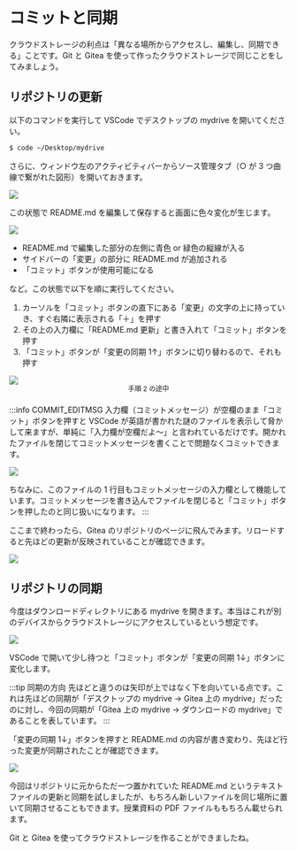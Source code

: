 # コミットと同期

クラウドストレージの利点は「異なる場所からアクセスし、編集し、同期できる」ことです。Git と Gitea を使って作ったクラウドストレージで同じことをしてみましょう。

## リポジトリの更新

以下のコマンドを実行して VSCode でデスクトップの mydrive を開いてください。

```sh
$ code ~/Desktop/mydrive
```

さらに、ウィンドウ左のアクティビティバーからソース管理タブ（○ が 3 つ曲線で繋がれた図形）を開いておきます。

![](https://md.trap.jp/uploads/upload_ab7b01699a147f647ee4877360035b4c.png)

この状態で README.md を編集して保存すると画面に色々変化が生じます。

![](https://md.trap.jp/uploads/upload_692f288ff341740034e6b5dcd1f12ddd.png)

- README.md で編集した部分の左側に青色 or 緑色の縦線が入る
- サイドバーの「変更」の部分に README.md が追加される
- 「コミット」ボタンが使用可能になる

など。この状態で以下を順に実行してください。

1. カーソルを「コミット」ボタンの直下にある「変更」の文字の上に持っていき、すぐ右隣に表示される「＋」を押す
2. その上の入力欄に「README.md 更新」と書き入れて「コミット」ボタンを押す
3. 「コミット」ボタンが「変更の同期 1↑」ボタンに切り替わるので、それも押す

![](https://md.trap.jp/uploads/upload_3f6e6d08bf6ff02c34ee21cc4b1e9e4d.png)
<p style="font-size: 12px; text-align: center; margin: -16px 0 20px 0">手順 2 の途中</p>

:::info COMMIT_EDITMSG
入力欄（コミットメッセージ）が空欄のまま「コミット」ボタンを押すと VSCode が英語が書かれた謎のファイルを表示して脅かして来ますが、単純に「入力欄が空欄だよ〜」と言われているだけです。開かれたファイルを閉じてコミットメッセージを書くことで問題なくコミットできます。

![](https://md.trap.jp/uploads/upload_b695d2874b17d74872c5d08de0bebf70.png)

ちなみに、このファイルの 1 行目もコミットメッセージの入力欄として機能しています。コミットメッセージを書き込んでファイルを閉じると「コミット」ボタンを押したのと同じ扱いになります。
:::

ここまで終わったら、Gitea のリポジトリのページに飛んでみます。リロードすると先ほどの更新が反映されていることが確認できます。

![](https://md.trap.jp/uploads/upload_ea783a5e23ba7064f550bb085c432a0c.png)

## リポジトリの同期

今度はダウンロードディレクトリにある mydrive を開きます。本当はこれが別のデバイスからクラウドストレージにアクセスしているという想定です。

![](https://md.trap.jp/uploads/upload_32e50e69539a1b8f890a2bcae1be5aa8.png)

VSCode で開いて少し待つと「コミット」ボタンが「変更の同期 1↓」ボタンに変化します。

:::tip 同期の方向
先ほどと違うのは矢印が上ではなく下を向いている点です。これは先ほどの同期が「デスクトップの mydrive → Gitea 上の mydrive」だったのに対し、今回の同期が「Gitea 上の mydrive → ダウンロードの mydrive」であることを表しています。
:::

「変更の同期 1↓」ボタンを押すと README.md の内容が書き変わり、先ほど行った変更が同期されたことが確認できます。

![](https://md.trap.jp/uploads/upload_abd67dc27feefeff9b60fe81052d43f9.png)

今回はリポジトリに元からただ一つ置かれていた README.md というテキストファイルの更新と同期を試しましたが、もちろん新しいファイルを同じ場所に置いて同期させることもできます。授業資料の PDF ファイルももちろん載せられます。

Git と Gitea を使ってクラウドストレージを作ることができましたね。